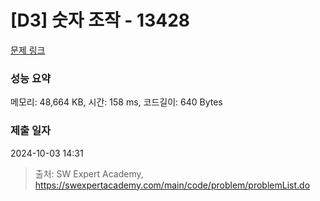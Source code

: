 # [D3] 숫자 조작 - 13428 

[문제 링크](https://swexpertacademy.com/main/code/problem/problemDetail.do?contestProbId=AX4EJPs68IkDFARe) 

### 성능 요약

메모리: 48,664 KB, 시간: 158 ms, 코드길이: 640 Bytes

### 제출 일자

2024-10-03 14:31



> 출처: SW Expert Academy, https://swexpertacademy.com/main/code/problem/problemList.do